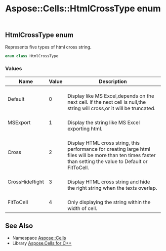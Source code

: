 ﻿---
title: Aspose::Cells::HtmlCrossType enum
linktitle: HtmlCrossType
second_title: Aspose.Cells for C++ API Reference
description: 'Aspose::Cells::HtmlCrossType enum. Represents five types of html cross string in C++.'
type: docs
weight: 22300
url: /cpp/aspose.cells/htmlcrosstype/
---
## HtmlCrossType enum


Represents five types of html cross string.

```cpp
enum class HtmlCrossType
```

### Values

| Name | Value | Description |
| --- | --- | --- |
| Default | 0 | <br>Display like MS Excel,depends on the next cell. If the next cell is null,the string will cross,or it will be truncated. |
| MSExport | 1 | <br>Display the string like MS Excel exporting html. |
| Cross | 2 | <br>Display HTML cross string, this performance for creating large html files will be more than ten times faster than setting the value to Default or FitToCell. |
| CrossHideRight | 3 | <br>Display HTML cross string and hide the right string when the texts overlap. |
| FitToCell | 4 | <br>Only displaying the string within the width of cell. |

## See Also

* Namespace [Aspose::Cells](../)
* Library [Aspose.Cells for C++](../../)
